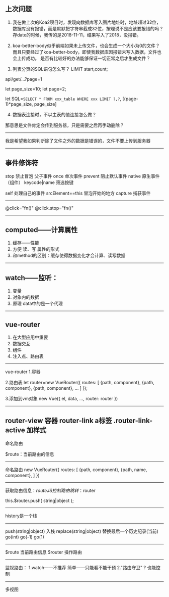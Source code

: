 ## 上次问题
1. 我在做上次的Koa2项目时，发现向数据库写入图片地址时，地址超过32位，数据库没有报错，而是默默把字符串截成32位，按理说不是应该要报错的吗？  存date的时候，我传的是2018-11-11，结果写入了2018，没报错。

2. koa-better-body似乎前端如果未上传文件，也会生成一个大小为0的文件？而且只要经过了koa-better-body，即使我数据库因报错未写入数据，文件也会上传成功。  是否有比较好的办法能够保证一切正常之后才生成文件？

3. 列表分页的SQL语句怎么写？
LIMIT start,count;

api/get/...?page=1

let page_size=10;
let page=2;

let SQL=`SELECT * FROM xxx_table WHERE xxx LIMIT ?,?`, [(page-1)*page_size, page_size]

4. 数据表连接时，不以主表的值连接怎么做？

那意思是文件肯定会传到服务器，只是需要之后再手动删除？

--------------------------------------------------------------------------------

我是希望我如果判断除了文件之外的数据是错误的，文件不要上传到服务器

--------------------------------------------------------------------------------


## 事件修饰符

stop        禁止冒泡 父子事件
once        单次事件
prevent     阻止默认事件
native      原生事件（组件）
keycode|name   筛选按键

self        处理自己的事件 srcElement==this 冒泡开始的地方
capture     捕获事件

--------------------------------------------------------------------------------

@click="fn()"
@click.stop="fn()"

--------------------------------------------------------------------------------

## computed——计算属性
1. 缓存——性能
2. 方便
  读、写
  属性的形式
3. 和method的区别：缓存使得数据变化才会计算、读写数据
 

--------------------------------------------------------------------------------

## watch——监听：
1. 变量
2. 对象内的数据
3. 原理 data中的是一个代理
--------------------------------------------------------------------------------

## vue-router
1. 在大型应用中重要
2. 数据交互
3. 组件
4. 注入点、路由表


--------------------------------------------------------------------------------

vue-router
1.容器
  <router-view></router-view>

2.路由表
  let router=new VueRouter({
    routes: [
      {path, component},
      {path, component},
      {path, component},
      ...
    ]
  });

3.添加到vm对象
  new Vue({
    el, data, ...,
    router: router
  })

--------------------------------------------------------------------------------

router-view       容器
router-link       a标签
.router-link-active 加样式
--------------------------------------------------------------------------------

命名路由

$route：当前路由的信息

--------------------------------------------------------------------------------

<router-link to="/xxx/xxx">
<router-link :to="{name, params}">

命名路由
new VueRouter({
  routes: [
    {path, component},
    {path, name, component},
  ]
})

--------------------------------------------------------------------------------

获取路由信息：$route
JS控制路由跳转：$router

this.$router.push(
  string|object
);

--------------------------------------------------------------------------------

history是一个栈

--------------------------------------------------------------------------------

push(string|object)      入栈
replace(string|object)   替换最后一个历史纪录(当前)
go(int)
  go(-1)
  go(1)

--------------------------------------------------------------------------------

$route    当前路由信息
$router   操作路由

--------------------------------------------------------------------------------

监视路由：
1.watch——不推荐
  简单——只能看不能干预
2."路由守卫"  ?
  也能控制

--------------------------------------------------------------------------------

多视图
